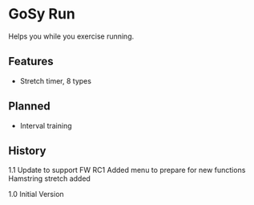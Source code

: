 GoSy Run
================

Helps you while you exercise running.

Features
----------------
* Stretch timer, 8 types

Planned
----------------
* Interval training

History
----------------
1.1
Update to support FW RC1
Added menu to prepare for new functions
Hamstring stretch added

1.0
Initial Version